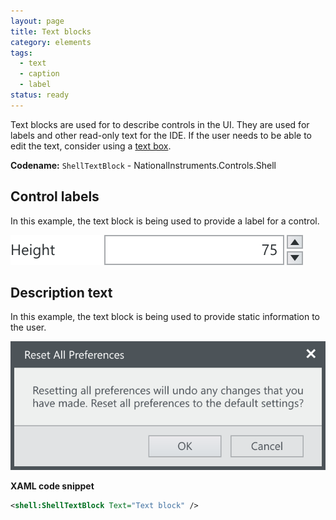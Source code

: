```yaml
---
layout: page
title: Text blocks
category: elements
tags:
  - text
  - caption
  - label
status: ready
---
```


Text blocks are used for to describe controls in the UI. They are used for labels and other read-only text for the IDE. If the user needs to be able to edit the text, consider using a [text box](text-boxes/).

**Codename:** `ShellTextBlock` - NationalInstruments.Controls.Shell

## Control labels
In this example, the text block is being used to provide a label for a control.

![Alt text](images/elements/text-blocks/text-blocks-label-example.svg)


## Description text
In this example, the text block is being used to provide static information to the user.

![Alt text](images/elements/text-blocks/text-blocks-description-example.svg)


**XAML code snippet**
```xml
<shell:ShellTextBlock Text="Text block" />
```
